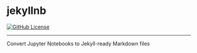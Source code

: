 # jekyllnb

[![GitHub License](https://img.shields.io/github/license/klane/jekyllnb.svg)](https://github.com/klane/jekyllnb/blob/master/LICENSE)

--------------------------------------------------------------------------------

Convert Jupyter Notebooks to Jekyll-ready Markdown files
